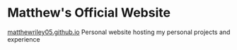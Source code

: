 # Matthew's Official Website
[matthewriley05.github.io](https://matthewriley05.github.io/)
Personal website hosting my personal projects and experience
